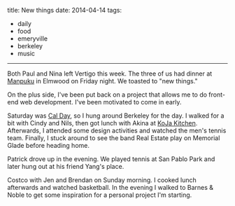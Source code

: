 title: New things
date: 2014-04-14
tags:
- daily
- food
- emeryville
- berkeley
- music
---

Both Paul and Nina left Vertigo this week. The three of us had dinner at [Manpuku](http://www.manpukuberkeley.com/) in Elmwood on Friday night. We toasted to "new things."

On the plus side, I've been put back on a project that allows me to do front-end web development. I've been motivated to come in early.

Saturday was [Cal Day](http://calday.berkeley.edu/), so I hung around Berkeley for the day. I walked for a bit with Cindy and Nils, then got lunch with Akina at [KoJa Kitchen](http://www.yelp.com/biz/koja-kitchen-berkeley). Afterwards, I attended some design activities and watched the men's tennis team. Finally, I stuck around to see the band Real Estate play on Memorial Glade before heading home.

Patrick drove up in the evening. We played tennis at San Pablo Park and later hung out at his friend Yang's place.

Costco with Jen and Brendan on Sunday morning. I cooked lunch afterwards and watched basketball. In the evening I walked to Barnes & Noble to get some inspiration for a personal project I'm starting.
